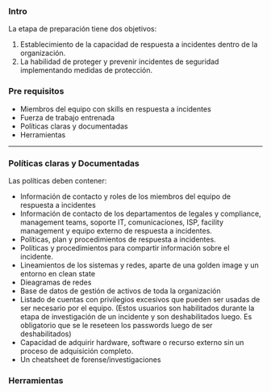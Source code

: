 ### Intro

La etapa de preparación tiene dos objetivos:

1) Establecimiento de la capacidad de respuesta a incidentes dentro de la organización.
2) La habilidad de proteger y prevenir incidentes de seguridad implementando medidas de protección.

### Pre requisitos

- Miembros del equipo con skills en respuesta a incidentes
- Fuerza de trabajo entrenada
- Políticas claras y documentadas
- Herramientas

---

### Políticas claras y Documentadas

Las políticas deben contener:

- Información de contacto y roles de los miembros del equipo de respuesta a incidentes
- Información de contacto de los departamentos de legales y compliance, management teams, soporte IT, comunicaciones, ISP, facility management y equipo externo de respuesta a incidentes.
- Políticas, plan y procedimientos de respuesta a incidentes.
- Políticas y procedimientos para compartir información sobre el incidente.
- Lineamientos de los sistemas y redes, aparte de una golden image y un entorno en clean state
- Dieagramas de redes
- Base de datos de gestión de activos de toda la organización
- Listado de cuentas con privilegios excesivos que pueden ser usadas de ser necesario por el equipo. (Estos usuarios son habilitados durante la etapa de investigación de un incidente y son deshabilitados luego. Es obligatorio que se le reseteen los passwords luego de ser deshabilitados)
- Capacidad de adquirir hardware, software o recurso externo sin un proceso de adquisición completo.
- Un cheatsheet de forense/investigaciones

### Herramientas

